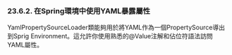 ### 23.6.2. 在Spring環境中使用YAML暴露屬性

YamlPropertySourceLoader類能夠用於將YAML作為一個PropertySource導出到Sprig Environment。這允許你使用熟悉的@Value注解和佔位符語法訪問YAML屬性。

